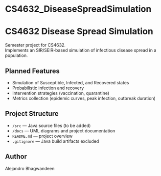 # CS4632_DiseaseSpreadSimulation
# CS4632 Disease Spread Simulation

Semester project for CS4632.  
Implements an SIR/SEIR-based simulation of infectious disease spread in a population.  

## Planned Features
- Simulation of Susceptible, Infected, and Recovered states
- Probabilistic infection and recovery
- Intervention strategies (vaccination, quarantine)
- Metrics collection (epidemic curves, peak infection, outbreak duration)

## Project Structure
- `/src` — Java source files (to be added)
- `/docs` — UML diagrams and project documentation
- `README.md` — project overview
- `.gitignore` — Java build artifacts excluded

## Author
Alejandro Bhagwandeen
